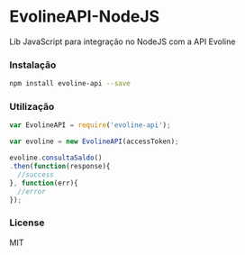 # EvolineAPI-NodeJS
Lib JavaScript para integração no NodeJS  com a API Evoline

### Instalação

```bash
npm install evoline-api --save
```

### Utilização
```javascript
var EvolineAPI = require('evoline-api');

var evoline = new EvolineAPI(accessToken);

evoline.consultaSaldo()
.then(function(response){
  //success
}, function(err){
  //error
});
```

### License

MIT
